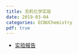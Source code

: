 ```yaml
---
title: 无机化学实验
date: 2019-03-04
categories: ECNUChemistry
pdf: true
---
```

* [实验报告](https://dev.tencent.com/api/share/download/a5d4b246-c432-44ed-b35b-59722593f4fd)